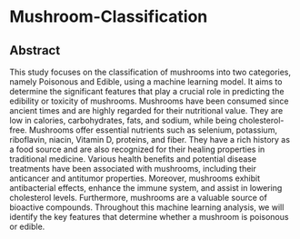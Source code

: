 # Mushroom-Classification

## Abstract

This study focuses on the classification of mushrooms into two categories, namely Poisonous and Edible, using a machine learning model. It aims to determine the significant features that play a crucial role in predicting the edibility or toxicity of mushrooms. Mushrooms have been consumed since ancient times and are highly regarded for their nutritional value. They are low in calories, carbohydrates, fats, and sodium, while being cholesterol-free. Mushrooms offer essential nutrients such as selenium, potassium, riboflavin, niacin, Vitamin D, proteins, and fiber. They have a rich history as a food source and are also recognized for their healing properties in traditional medicine. Various health benefits and potential disease treatments have been associated with mushrooms, including their anticancer and antitumor properties. Moreover, mushrooms exhibit antibacterial effects, enhance the immune system, and assist in lowering cholesterol levels. Furthermore, mushrooms are a valuable source of bioactive compounds. Throughout this machine learning analysis, we will identify the key features that determine whether a mushroom is poisonous or edible.


